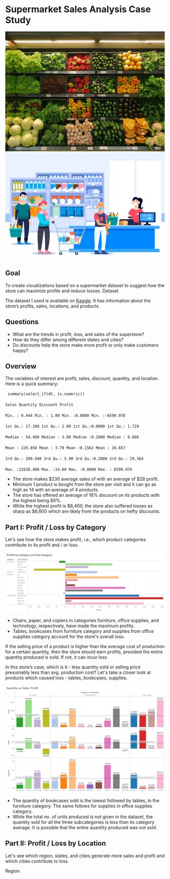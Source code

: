 # Supermarket Sales Analysis Case Study

![supermarket_sales01.png](assets/images/supermarket_sales01.png)
![supermarket_sales02.png](assets/images/supermarket_sales02.png)

## Goal

To create visualizations based on a supermarket dataset to suggest how the store can maximize profits and reduce losses.
Dataset 

The dataset I used is available on <a href="https://www.kaggle.com/datasets/bravehart101/sample-supermarket-dataset">Kaggle</a>. It has information about the store’s profits, sales, locations, and products. 

## Questions

<ul>
    <li>What are the trends in profit, loss, and sales of the superstore?</li>
    <li>How do they differ among different states and cities?</li>
    <li>Do discounts help the store make more profit or only make customers happy?</li>
</ul>

## Overview

The variables of interest are profit, sales, discount, quantity, and location. Here is a quick summary:

<code> summary(select_if(dt, is.numeric))   
Sales                Quantity        Discount           Profit           
Min.   :    0.444    Min.   : 1.00    Min.   :0.0000    Min.   :-6599.978    
1st Qu.:   17.280    1st Qu.: 2.00    1st Qu.:0.0000    1st Qu.:    1.729    
Median :   54.490    Median : 3.00    Median :0.2000    Median :    8.666    
Mean   :  229.858    Mean   : 3.79    Mean   :0.1562    Mean   :   28.657    
3rd Qu.:  209.940    3rd Qu.: 5.00    3rd Qu.:0.2000    3rd Qu.:   29.364    
Max.   :22638.480    Max.   :14.00    Max.   :0.8000    Max.   : 8399.976 </code>

<ul>
  <li> The store makes $230 average sales of  with an average of $28 profit. </li>
  <li> Minimum 1 product is bought from the store per visit and it can go as high as 14 with an average of 4 products. </li>
  <li> The store has offered an average of 16% discount on its products with the highest being 80%. </li>
  <li> While the highest profit is $8,400, the store also suffered losses as sharp as $6,600 which are likely from the products on hefty discounts. </li>
</ul>

## Part I: Profit / Loss by Category

Let's see how the store makes profit, i.e., which product categories contribute to its profit and / or loss.

![profits_by_category.png](assets/images/profits_by_category.png)


 <ul>
  <li> Chairs, paper, and copiers in categories furniture, office supplies, and technology, respectively, have made the maximum profits. </li>
  <li> Tables, bookcases from furniture category and supplies from office supplies category account for the store's overall loss. </li>
 </ul> 

If the selling price of a product is higher than the average cost of production for a certain quantity, then the store should earn profits, provided the entire quantity produced is sold. If not, it can incur loss

In this store’s case, which is it - less quantity sold or selling price presumably less than avg. production cost? Let's take a closer look at products which caused loss - tables, bookcases, supplies.

![quantity_sales_profit.png](assets/images/quantity_sales_profit.png)

 <ul>
  <li> The quantity of bookcases sold is the lowest followed by tables, in the furniture category. The same follows for supplies in office supplies category. </li>
  <li> While the total no. of units produced is not given in the dataset, the quantity sold for all the three subcategories is less than its category average. It is possible that the entire quantity produced was not sold. </li>
 </ul>

## Part II: Profit / Loss by Location

Let's see which region, states, and cities generate more sales and profit and which cities contribute to loss. 

Region

